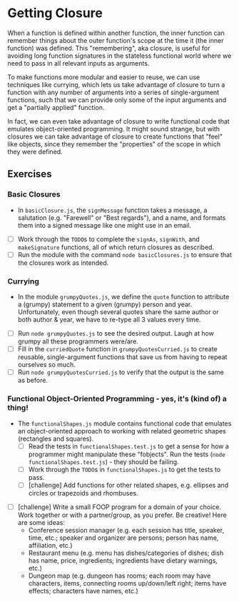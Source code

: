 # Getting Closure

When a function is defined within another function, the inner function can remember things about the outer function's scope at the time it (the inner function) was defined. This "remembering", aka closure, is useful for avoiding long function signatures in the stateless functional world where we need to pass in all relevant inputs as arguments.

To make functions more modular and easier to reuse, we can use techniques like currying, which lets us take advantage of closure to turn a function with any number of arguments into a series of single-argument functions, such that we can provide only some of the input arguments and get a "partially applied" function.

In fact, we can even take advantage of closure to write functional code that emulates object-oriented programming. It might sound strange, but with closures we can take advantage of closure to create functions that "feel" like objects, since they remember the "properties" of the scope in which they were defined.

## Exercises

### Basic Closures
  - In `basicClosure.js`, the `signMessage` function takes a message, a salutation (e.g. "Farewell" or "Best regards"), and a name, and formats them into a signed message like one might use in an email.
  - [ ] Work through the `TODO`s to complete the `signAs`, `signWith`, and `makeSignature` functions, all of which return closures as described.
  - [ ] Run the module with the command `node basicClosures.js` to ensure that the closures work as intended.

### Currying
  - In the module `grumpyQuotes.js`, we define the `quote` function to attribute a (grumpy) statement to a given (grumpy) person and year. Unfortunately, even though several quotes share the same author or both author & year, we have to re-type all 3 values every time.
  - [ ] Run `node grumpyQuotes.js` to see the desired output. Laugh at how grumpy all these programmers were/are.
  - [ ] Fill in the `curriedQuote` function in `grumpyQuotesCurried.js` to create reusable, single-argument functions that save us from having to repeat ourselves so much.
  - [ ] Run `node grumpyQuotesCurried.js` to verify that the output is the same as before.

### Functional Object-Oriented Programming - yes, it's (kind of) a thing!
  - The `functionalShapes.js` module contains functional code that emulates an object-oriented approach to working with related geometric shapes (rectangles and squares).
    - [ ] Read the tests in `functionalShapes.test.js` to get a sense for how a programmer might manipulate these "fobjects". Run the tests (`node functionalShapes.test.js`) - they should be failing.
    - [ ] Work through the `TODO`s in `functionalShapes.js` to get the tests to pass.
    - [ ] [challenge] Add functions for other related shapes, e.g. ellipses and circles or trapezoids and rhombuses.

  - [ ] [challenge] Write a small FOOP program for a domain of your choice. Work together or with a partner/group, as you prefer. Be creative! Here are some ideas:
    - Conference session manager (e.g. each session has title, speaker, time, etc.; speaker and organizer are persons; person has name, affiliation, etc.)
    - Restaurant menu (e.g. menu has dishes/categories of dishes; dish has name, price, ingredients; ingredients have dietary warnings, etc.)
    - Dungeon map (e.g. dungeon has rooms; each room may have characters, items, connecting rooms up/down/left right; items have effects; characters have names, etc.)

